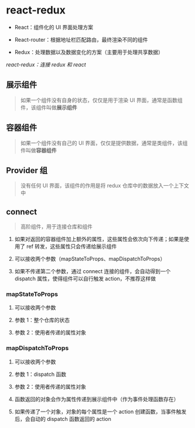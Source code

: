 # react-redux

- React：组件化的 UI 界面处理方案

- React-router：根据地址栏匹配路由，最终渲染不同的组件

- Redux：处理数据以及数据变化的方案（主要用于处理共享数据）

_react-redux：连接 redux 和 react_

## 展示组件

> 如果一个组件没有自身的状态，仅仅是用于渲染 UI 界面，通常是函数组件，该组件叫做**展示组件**

## 容器组件

> 如果一个组件没有自己的 UI 界面，仅仅是提供数据，通常是类组件，该组件叫做**容器组件**

## Provider 组

> 没有任何 UI 界面，该组件的作用是将 redux 仓库中的数据放入一个上下文中

## connect

> 高阶组件，用于连接仓库和组件

1. 如果对返回的容器组件加上额外的属性，这些属性会依次向下传递；如果是使用了 ref 转发，这些属性只会传递给展示组件

2. 可以接收两个参数（mapStateToProps、mapDispatchToProps）

3. 如果不传递第二个参数，通过 connect 连接的组件，会自动得到一个 dispatch 属性，使得组件可以自行触发 action，不推荐这样做

### mapStateToProps

1. 可以接收两个参数

2. 参数 1：整个仓库的状态

3. 参数 2：使用者传递的属性对象

### mapDispatchToProps

1. 可以接收两个参数

2. 参数 1：dispatch 函数

3. 参数 2：使用者传递的属性对象

4. 函数返回的对象会作为属性传递到展示组件中（作为事件处理函数存在）

5. 如果传递了一个对象，对象的每个属性是一个 action 创建函数，当事件触发后，会自动的 dispatch 函数返回的 action
